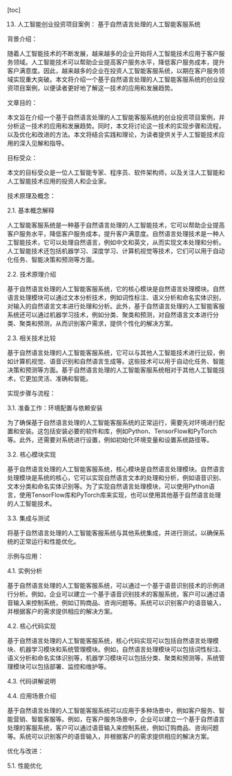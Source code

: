 
[toc]                    
                
                
13. 人工智能创业投资项目案例： 基于自然语言处理的人工智能客服系统

背景介绍：

随着人工智能技术的不断发展，越来越多的企业开始将人工智能技术应用于客户服务领域。人工智能技术可以帮助企业提高客户服务水平，降低客户服务成本，提升客户满意度。因此，越来越多的企业在投资人工智能客服系统，以期在客户服务领域实现重大突破。本文将介绍一个基于自然语言处理的人工智能客服系统的创业投资项目案例，以便读者更好地了解这一技术的应用和发展趋势。

文章目的：

本文旨在介绍一个基于自然语言处理的人工智能客服系统的创业投资项目案例，并分析这一技术的应用和发展趋势。同时，本文将讨论这一技术的实现步骤和流程，以及优化和改进的方法。本文将结合实践和理论，为读者提供关于人工智能技术应用的深入见解和指导。

目标受众：

本文的目标受众是一位人工智能专家、程序员、软件架构师，以及关注人工智能和人工智能技术应用的投资人和企业家。

技术原理及概念：

2.1. 基本概念解释

人工智能客服系统是一种基于自然语言处理的人工智能技术，它可以帮助企业提高客户服务水平，降低客户服务成本，提升客户满意度。自然语言处理技术是一种人工智能技术，它可以处理自然语言，例如中文和英文，从而实现文本处理和分析。人工智能技术还包括机器学习、深度学习、计算机视觉等技术，它们可以用于自动化任务、智能决策和预测等方面。

2.2. 技术原理介绍

基于自然语言处理的人工智能客服系统，它的核心模块是自然语言处理模块。自然语言处理模块可以通过文本分析技术，例如词性标注、语义分析和命名实体识别，对输入的自然语言文本进行处理和分析。此外，基于自然语言处理的人工智能客服系统还可以通过机器学习技术，例如分类、聚类和预测，对自然语言文本进行分类、聚类和预测，从而识别客户需求，提供个性化的解决方案。

2.3. 相关技术比较

基于自然语言处理的人工智能客服系统，它可以与其他人工智能技术进行比较，例如计算机视觉、语音识别和自然语言生成等。这些技术可以用于自动化任务、智能决策和预测等方面。基于自然语言处理的人工智能客服系统相对于其他人工智能技术，它更加灵活、准确和智能。

实现步骤与流程：

3.1. 准备工作：环境配置与依赖安装

为了确保基于自然语言处理的人工智能客服系统的正常运行，需要先对环境进行配置和安装。这包括安装必要的软件和库，例如Python、TensorFlow和PyTorch等。此外，还需要对系统进行设置，例如初始化环境变量和设置系统路径等。

3.2. 核心模块实现

基于自然语言处理的人工智能客服系统，核心模块是自然语言处理模块。自然语言处理模块是系统的核心，它可以实现自然语言文本的处理和分析，例如语音识别、文本分类和命名实体识别等。为了实现自然语言处理模块，可以使用Python语言，使用TensorFlow库和PyTorch库来实现，也可以使用其他基于自然语言处理的人工智能技术。

3.3. 集成与测试

将基于自然语言处理的人工智能客服系统与其他系统集成，并进行测试，以确保系统的正常运行和性能优化。

示例与应用：

4.1. 实例分析

基于自然语言处理的人工智能客服系统，可以通过一个基于语音识别技术的示例进行分析。例如，企业可以建立一个基于语音识别技术的客服系统，客户可以通过语音输入来控制系统，例如订购商品、咨询问题等。系统可以识别客户的语音输入，并根据客户的需求提供相应的解决方案。

4.2. 核心代码实现

基于自然语言处理的人工智能客服系统，核心代码实现可以包括自然语言处理模块、机器学习模块和系统管理模块。例如，自然语言处理模块可以包括词性标注、语义分析和命名实体识别等，机器学习模块可以包括分类、聚类和预测等，系统管理模块可以包括部署、监控和维护等。

4.3. 代码讲解说明

4.4. 应用场景介绍

基于自然语言处理的人工智能客服系统可以应用于多种场景中，例如客户服务、智能营销、智能客服等。例如，在客户服务场景中，企业可以建立一个基于自然语言处理的客服系统，客户可以通过语音输入来控制系统，例如订购商品、咨询问题等。系统可以识别客户的语音输入，并根据客户的需求提供相应的解决方案。

优化与改进：

5.1. 性能优化

